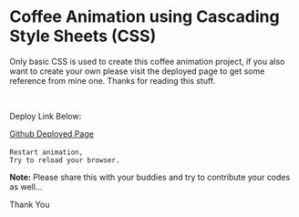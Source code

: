 <h1>Coffee Animation using Cascading Style Sheets (CSS)</h1>

<p>Only basic CSS is used to create this coffee animation project, if you also want to create your own please visit the deployed page to get some reference from mine one. Thanks for reading this stuff.</p>
<br>
<p>Deploy Link Below: </p>
<a href="https://hyperdgx.github.io/Coffee-Animation/">Github Deployed Page</a>
<br>
<br>
<code>Restart animation,</code>
<br>
<code>Try to reload your browser.</code>


<b>Note:</b> Please share this with your buddies and try to contribute your codes as well...

Thank You
